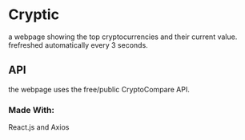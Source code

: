 # Cryptic
a webpage showing the top cryptocurrencies and their current value. frefreshed automatically every 3 seconds.

## API
the webpage uses the free/public CryptoCompare API.

### Made With:
React.js and Axios
